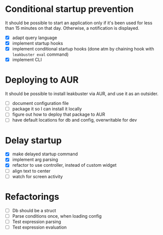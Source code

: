 # Conditional startup prevention
It should be possible to start an application only if it's been used for less than 15 minutes on that day. Otherwise, a notification is displayed.
- [x] adapt query language
- [x] implement startup hooks
- [x] implement conditional startup hooks (done atm by chaining hook with
      `leakbuster eval` command)
- [x] implement CLI

# Deploying to AUR
It should be possible to install leakbuster via AUR, and use it as an outsider.
- [ ] document configuration file
- [ ] package it so I can install it locally
- [ ] figure out how to deploy that package to AUR
- [ ] have default locations for db and config, overwritable for dev

# Delay startup
- [x] make delayed startup command
- [x] implement arg parsing
- [x] refactor to use controller, instead of custom widget
- [ ] align text to center
- [ ] watch for screen activity

# Refactorings
- [ ] Db should be a struct
- [ ] Parse conditions once, when loading config
- [ ] Test expression parsing
- [ ] Test expression evaluation
